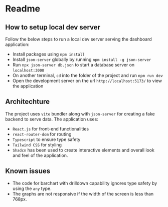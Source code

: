 # Readme

## How to setup local dev server

Follow the below steps to run a local dev server serving the dashboard application:

- Install packages using `npm install`
- Install `json-server` globally by running `npm install -g json-server`
- Run `npx json-server db.json` to start a database server on `localhost:3000`
- On another terminal, `cd` into the folder of the project and run `npm run dev`
- Open the development server on the url `http://localhost:5173/` to view the application

## Architechture

The project uses `vite` bundler along with `json-server` for creating a fake backend to serve data.
The application uses:

- `React.js` for front-end functionalities
- `react-router-dom` for routing
- `Typescript` to ensure type safety
- `Tailwind CSS` for styling
- `Shadcn` has been used to create interactive elements and overall look and feel of the application.

## Known issues

- The code for barchart with drilldown capability ignores type safety by using the `any` type.
- The graphs are not responsive if the width of the screen is less than 768px.
